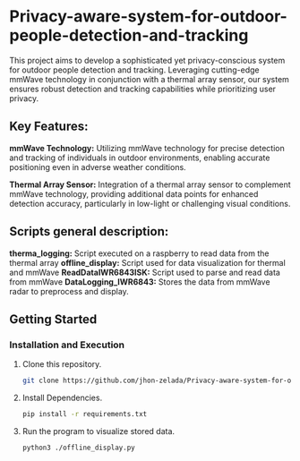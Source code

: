 # Privacy-aware-system-for-outdoor-people-detection-and-tracking
This project aims to develop a sophisticated yet privacy-conscious system for outdoor people detection and tracking. Leveraging cutting-edge mmWave technology in conjunction with a thermal array sensor, our system ensures robust detection and tracking capabilities while prioritizing user privacy.

## Key Features:
**mmWave Technology:** Utilizing mmWave technology for precise detection and tracking of individuals in outdoor environments, enabling accurate positioning even in adverse weather conditions.

**Thermal Array Sensor:** Integration of a thermal array sensor to complement mmWave technology, providing additional data points for enhanced detection accuracy, particularly in low-light or challenging visual conditions.

## Scripts general description:
**therma_logging:** Script executed on a raspberry to read data from the thermal array
**offline_display:** Script used for data visualization for thermal and mmWave
**ReadDataIWR6843ISK:** Script used to parse and read data from mmWave
**DataLogging_IWR6843:** Stores the data from mmWave radar to preprocess and display.
## Getting Started
### Installation and Execution

1. Clone this repository.
   ```sh
   git clone https://github.com/jhon-zelada/Privacy-aware-system-for-outdoor-people-detection-and-tracking
   ```

2. Install Dependencies.
   ```sh
   pip install -r requirements.txt
   ```
3. Run the program to visualize stored data.
    ```sh
    python3 ./offline_display.py
    ```
